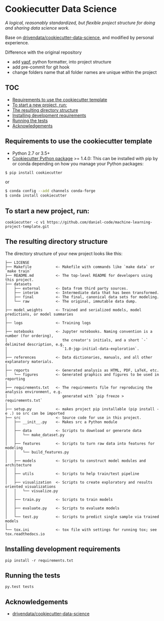 # Cookiecutter Data Science <!-- omit in toc -->

_A logical, reasonably standardized, but flexible project structure for doing and sharing data science work._


Base on [drivendata/cookiecutter-data-science](https://github.com/drivendata/cookiecutter-data-science), and modified by personal experience.

Difference with the original repository
- add [yapf](https://github.com/google/yapf), python formatter, into project structure
- add pre-commit for git hook
- change folders name that all folder names are unique within the project 

## TOC <!-- omit in toc -->
- [Requirements to use the cookiecutter template](#requirements-to-use-the-cookiecutter-template)
- [To start a new project, run:](#to-start-a-new-project-run)
- [The resulting directory structure](#the-resulting-directory-structure)
- [Installing development requirements](#installing-development-requirements)
- [Running the tests](#running-the-tests)
- [Acknowledgements](#acknowledgements)

## Requirements to use the cookiecutter template

 - Python 2.7 or 3.5+
 - [Cookiecutter Python package](http://cookiecutter.readthedocs.org/en/latest/installation.html) >= 1.4.0: This can be installed with pip by or conda depending on how you manage your Python packages:

``` bash
$ pip install cookiecutter
```

or

``` bash
$ conda config --add channels conda-forge
$ conda install cookiecutter
```


## To start a new project, run:

    cookiecutter -c v1 https://github.com/daniel-code/machine-learning-project-template.git

## The resulting directory structure

The directory structure of your new project looks like this: 

```
├── LICENSE
├── Makefile           <- Makefile with commands like `make data` or `make train`
├── README.md          <- The top-level README for developers using this project.
├── datasets
│   ├── external       <- Data from third party sources.
│   ├── interim        <- Intermediate data that has been transformed.
│   ├── final          <- The final, canonical data sets for modeling.
│   └── raw            <- The original, immutable data dump.
│
├── model_weights      <- Trained and serialized models, model predictions, or model summaries
│
├── logs               <- Training logs
│
├── notebooks          <- Jupyter notebooks. Naming convention is a number (for ordering),
│                         the creator's initials, and a short `-` delimited description, e.g.
│                         `1.0-jqp-initial-data-exploration`.
│
├── references         <- Data dictionaries, manuals, and all other explanatory materials.
│
├── reports            <- Generated analysis as HTML, PDF, LaTeX, etc.
│   └── figures        <- Generated graphics and figures to be used in reporting
│
├── requirements.txt   <- The requirements file for reproducing the analysis environment, e.g.
│                         generated with `pip freeze > requirements.txt`
│
├── setup.py           <- makes project pip installable (pip install -e .) so src can be imported
├── src                <- Source code for use in this project.
│   ├── __init__.py    <- Makes src a Python module
│   │
│   ├── data           <- Scripts to download or generate data
│   │   └── make_dataset.py
│   │
│   ├── features       <- Scripts to turn raw data into features for modeling
│   │   └── build_features.py
│   │
│   ├── models         <- Scripts to construct model modules and architecture
│   │ 
│   ├── utils          <- Scripts to help train/test pipeline
│   │
│   ├── visualization  <- Scripts to create exploratory and results oriented visualizations
│   │   └── visualize.py
│   │
│   ├── train.py       <- Scripts to train models
│   │
│   ├── evaluate.py    <- Scripts to evaluate models
│   │
│   └── test.py        <- Scripts to predict single sample via trained models
│
└── tox.ini            <- tox file with settings for running tox; see tox.readthedocs.io
```

## Installing development requirements

    pip install -r requirements.txt

## Running the tests

    py.test tests

## Acknowledgements
- [drivendata/cookiecutter-data-science](https://github.com/drivendata/cookiecutter-data-science)

